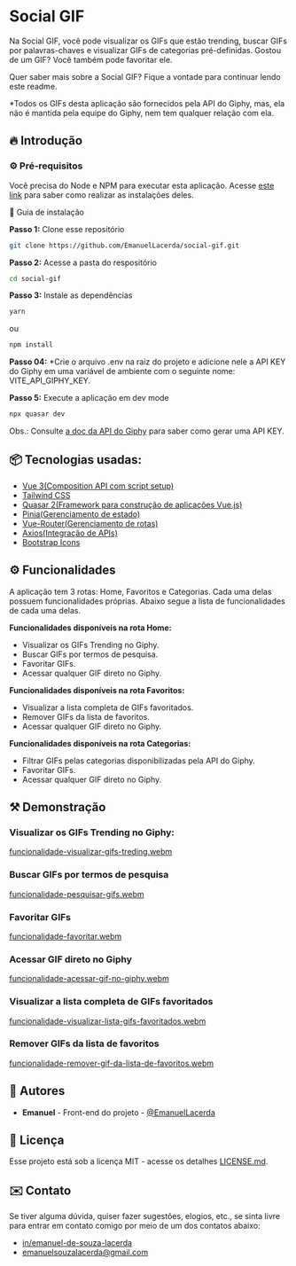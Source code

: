 # Social GIF

Na Social GIF, você pode visualizar os GIFs que estão trending, buscar GIFs por palavras-chaves e visualizar GIFs de categorias pré-definidas. Gostou de um GIF? Você também pode favoritar ele.

Quer saber mais sobre a Social GIF? Fique a vontade para continuar lendo este readme.

*Todos os GIFs desta aplicação são fornecidos pela API do Giphy, mas, ela não é mantida pela equipe do Giphy, nem tem qualquer relação com ela.

## 🔥 Introdução

### ⚙️ Pré-requisitos

Você precisa do Node e NPM para executar esta aplicação. Acesse [este link](https://nodejs.org/en/download/package-manager) para saber como realizar as instalações deles.

🔨 Guia de instalação

**Passo 1:** Clone esse repositório

```bash
git clone https://github.com/EmanuelLacerda/social-gif.git
```

**Passo 2:** Acesse a pasta do respositório

```bash
cd social-gif
```

**Passo 3:** Instale as dependências

```bash
yarn
```

ou

```bash
npm install
```

**Passo 04:** \*Crie o arquivo .env na raiz do projeto e adicione nele a API KEY do Giphy em uma variável de ambiente com o seguinte nome: VITE_API_GIPHY_KEY.

**Passo 5:** Execute a aplicação em dev mode

```bash
npx quasar dev
```

Obs.: Consulte [a doc da API do Giphy](https://developers.giphy.com/docs/api) para saber como gerar uma API KEY.

## 📦 Tecnologias usadas:

- [Vue 3(Composition API com script setup)](https://vuejs.org/)
- [Tailwind CSS](https://tailwindcss.com/)
- [Quasar 2(Framework para construção de aplicações Vue.js)](https://quasar.dev/)
- [Pinia(Gerenciamento de estado)](https://pinia.vuejs.org/)
- [Vue-Router(Gerenciamento de rotas)](https://router.vuejs.org/)
- [Axios(Integração de APIs)](https://axios-http.com/docs/intro)
- [Bootstrap Icons](https://icons.getbootstrap.com/)

## ⚙️ Funcionalidades

A aplicação tem 3 rotas: Home, Favoritos e Categorias. Cada uma delas possuem funcionalidades próprias. Abaixo segue a lista de funcionalidades de cada uma delas.

**Funcionalidades disponíveis na rota Home:**

- Visualizar os GIFs Trending no Giphy.
- Buscar GIFs por termos de pesquisa.
- Favoritar GIFs.
- Acessar qualquer GIF direto no Giphy.

**Funcionalidades disponíveis na rota Favoritos:**

- Visualizar a lista completa de GIFs favoritados.
- Remover GIFs da lista de favoritos.
- Acessar qualquer GIF direto no Giphy.

**Funcionalidades disponíveis na rota Categorias:**

- Filtrar GIFs pelas categorias disponibilizadas pela API do Giphy.
- Favoritar GIFs.
- Acessar qualquer GIF direto no Giphy.

## ⚒️ Demonstração

### Visualizar os GIFs Trending no Giphy:

[funcionalidade-visualizar-gifs-treding.webm](https://github.com/user-attachments/assets/007f7b1f-6050-4f52-b9ba-44244efa0be9)

### Buscar GIFs por termos de pesquisa

[funcionalidade-pesquisar-gifs.webm](https://github.com/user-attachments/assets/151405c0-cc04-4578-9522-cef665f848ae)

### Favoritar GIFs

[funcionalidade-favoritar.webm](https://github.com/user-attachments/assets/e09630f9-9a8a-4219-a306-beb1d910a95d)

### Acessar GIF direto no Giphy

[funcionalidade-acessar-gif-no-giphy.webm](https://github.com/user-attachments/assets/1ec0ceb4-21b3-407e-9da8-cb069f2fee71)

### Visualizar a lista completa de GIFs favoritados

[funcionalidade-visualizar-lista-gifs-favoritados.webm](https://github.com/user-attachments/assets/e31d8c78-45c2-449c-a3e8-ee008d84b770)

### Remover GIFs da lista de favoritos

[funcionalidade-remover-gif-da-lista-de-favoritos.webm](https://github.com/user-attachments/assets/56e05a6e-2ad5-4d8f-8c29-0c3a4f719150)

## 👷 Autores

- **Emanuel** - Front-end do projeto - [@EmanuelLacerda](https://github.com/EmanuelLacerda)

## 📄 Licença

Esse projeto está sob a licença MIT - acesse os detalhes [LICENSE.md](https://github.com/EmanuelLacerda/social-gif/blob/main/LICENSE).

## ✉️ Contato

Se tiver alguma dúvida, quiser fazer sugestões, elogios, etc., se sinta livre para entrar em contato comigo por meio de um dos contatos abaixo:

- [in/emanuel-de-souza-lacerda](https://www.linkedin.com/in/emanuel-de-souza-lacerda/)
- emanuelsouzalacerda@gmail.com
